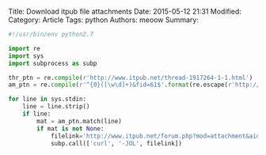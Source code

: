 Title: Download itpub file attachments
Date: 2015-05-12 21:31
Modified: 
Category: Article
Tags: python
Authors: meoow
Summary: 

```python
#!/usr/bin/env python2.7

import re
import sys
import subprocess as subp

thr_ptn = re.compile(r'http://www.itpub.net/thread-1917264-1-1.html')
am_ptn = re.compile(r'^{0}([\w\d]+)&fid=61$'.format(re.escape(r'http://www.itpub.net/attachment.php?aid=')))

for line in sys.stdin:
	line = line.strip()
	if line:
		mat = am_ptn.match(line)
		if mat is not None:
			filelink='http://www.itpub.net/forum.php?mod=attachment&aid={0}==&fid=61'.format(mat.group(1))
			subp.call(['curl', '-JOL', filelink])
```
